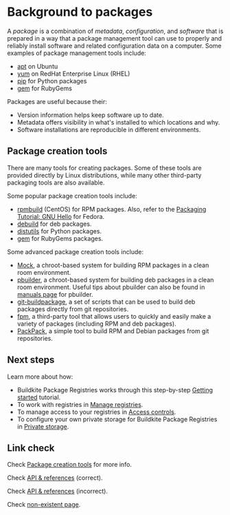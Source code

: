 # Background to packages

A _package_ is a combination of _metadata_, _configuration_, and _software_ that is prepared in a way that a package management tool can use to properly and reliably install software and related configuration data on a computer. Some examples of package management tools include:

- [apt](https://help.ubuntu.com/community/Repositories/CommandLine) on Ubuntu
- [yum](https://docs.redhat.com/en/documentation/Red_Hat_Enterprise_Linux/5/html/Deployment_Guide/c1-yum.html) on RedHat Enterprise Linux (RHEL)
- [pip](https://pip.pypa.io/) for Python packages
- [gem](http://guides.rubygems.org/) for RubyGems

Packages are useful because their:

- Version information helps keep software up to date.
- Metadata offers visibility in what's installed to which locations and why.
- Software installations are reproducible in different environments.

## Package creation tools

There are many tools for creating packages. Some of these tools are provided directly by Linux distributions, while many other third-party packaging tools are also available.

Some popular package creation tools include:

- [rpmbuild](http://wiki.centos.org/HowTos/SetupRpmBuildEnvironment) (CentOS) for RPM packages. Also, refer to the [Packaging Tutorial: GNU Hello](https://docs.fedoraproject.org/en-US/package-maintainers/Packaging_Tutorial_GNU_Hello/) for Fedora.
- [debuild](https://wiki.debian.org/Packaging/Intro) for deb packages.
- [distutils](https://docs.python.org/2/distutils/builtdist.html) for Python packages.
- [gem](http://guides.rubygems.org/make-your-own-gem/) for RubyGems packages.

Some advanced package creation tools include:

- [Mock](https://rpm-software-management.github.io/mock/), a chroot-based system for building RPM packages in a clean room environment.
- [pbuilder](https://wiki.ubuntu.com/PbuilderHowto), a chroot-based system for building deb packages in a clean room environment. Useful tips about pbuilder can also be found in [manuals page](https://manpages.ubuntu.com/manpages/jammy/man8/pbuilder.8.html) for pbuilder.
- [git-buildpackage](http://honk.sigxcpu.org/projects/git-buildpackage/manual-html/gbp.html), a set of scripts that can be used to build deb packages directly from git repositories.
- [fpm](https://github.com/jordansissel/fpm), a third-party tool that allows users to quickly and easily make a variety of packages (including RPM and deb packages).
- [PackPack](https://github.com/packpack/packpack), a simple tool to build RPM and Debian packages from git repositories.

## Next steps

Learn more about how:

- Buildkite Package Registries works through this step-by-step [Getting started](/docs/package-registries/getting-started) tutorial.
- To work with registries in [Manage registries](/docs/package-registries/registries/manage).
- To manage access to your registries in [Access controls](/docs/package-registries/security/permissions).
- To configure your own private storage for Buildkite Package Registries in [Private storage](/docs/package-registries/registries/private-storage-link).

## Link check

Check [Package creation tools](#package-creation-tools-wrong) for more info.

Check [API & references](/docs/test-engine#api-and-references) (correct).

Check [API & references](/docs/test-engine#api-and-references-wrong) (incorrect).

Check [non-existent page](/docs/non-existent-page).
